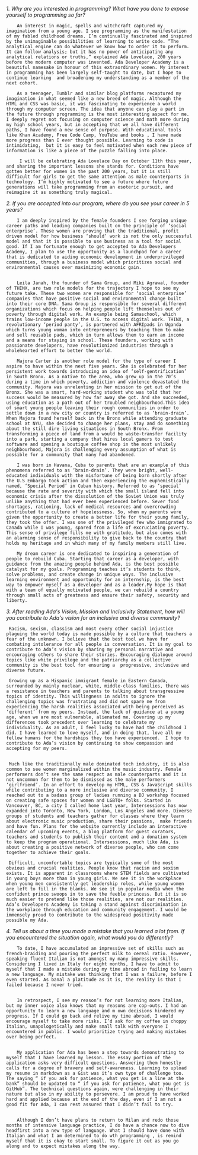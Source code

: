 _1. Why are you interested in programming? What have you done to expose yourself to programming so far?_
	
		An interest in magic, spells and witchcraft captured my imagination from a young age. I see programming as the manifestation of my fabled childhood dreams. I’m continually fascinated and inspired by the unimaginable possibilities of learning to write code. “The analytical engine can do whatever we know how to order it to perform. It can follow analysis; but it has no power of anticipating any analytical relations or truths,” explained Ada Lovelace, 200 years before the modern computer was invented. Ada Developer Academy is a beautiful namesake in honour of this extraordinary women. My interest in programming has been largely self-taught to date, but I hope to continue learning  and broadening my understanding as a member of the next cohort. 

		As a teenager, Tumblr and similar blog platforms recaptured my imagination in what seemed like a new breed of magic. Although the HTML and CSS was basic, it was fascinating to experience a world through my computer screen. The idea that anyone can play a part in the future through programming is the most interesting aspect for me. I deeply regret not focusing on computer science and math more during my high school years, but in accepting that we all have different paths, I have found a new sense of purpose. With educational tools like Khan Academy, Free Code Camp, YouTube and books , I have made more progress than I ever thought possible. Learning to code is intimidating,  but it is easy to feel motivated when each new piece of information is like a piece of the puzzle falling into place.

		 I will be celebrating Ada Lovelace Day on October 11th this year, and sharing the important lessons she stands for. Conditions have gotten better for women in the past 200 years, but it is still difficult for girls to get the same attention as male counterparts in technology. I’m highly motivated to see a future where future generations will take programming from an esoteric pursuit, and reimagine it as something truly magical. 













_2. If you are accepted into our program, where do you see your career in 5 years?_


		I am deeply inspired by the female founders I see forging unique career paths and leading companies built on the principle of ‘social enterprise’. These women are proving that the traditional, profit driven model for how business ‘should’ work is not the only successful model and that it is possible to use business as a tool for social good. If I am fortunate enough to get accepted to Ada Developers Academy, I plan to use the opportunity as a launchpad for a career that is dedicated to aiding economic development in underprivileged communities, through a business model which prioritizes social and environmental causes over maximizing economic gain. 


		Leila Janah, the founder of Sama Group, and Miki Agrawal, founder of THINX, are two role models for the trajectory I hope to see my future take. These two women are responsible for ‘social enterprise’ companies that have positive social and environmental change built into their core DNA. Sama Group is responsible for several different organizations which focus on helping people lift themselves out of poverty through digital work. An example being Samaschool, which trains low-income people in the U.S. to access digital work. THINX, a revolutionary ‘period panty’, is partnered with AFRIpads in Uganda which turns young woman into entrepreneurs by teaching them to make and sell reusable pads, which in turn allows them to earn an income and a means for staying in school. These founders, working with passionate developers, have revolutionized industries through a wholehearted effort to better the world. 

		Majora Carter is another role model for the type of career I aspire to have within the next five years. She is celebrated for her persistent work towards introducing an idea of ‘self-gentrification’ in South Bronx. As a native to the area, who grew up in the 70’s during a time in which poverty, addiction and violence devastated the community. Majora was unrelenting in her mission to get out of the Bronx. She was a smart, hard-working student who was told that her success would be measured by how far away she got. And she succeeded, using education as a path out of her troubled neighbourhood.This idea of smart young people leaving their rough communities in order to settle down in a new city or country is referred to as ‘brain-drain’. When Majora found herself back in the Bronx while attending graduate school at NYU, she decided to change her plans, stay and do something about the still dire living situations in South Bronx. From transforming a piece of land from a would be waste-transfer facility into a park, starting a company that hires local gamers to test software and opening a boutique coffee shop in the most unlikely neighbourhood, Majora is challenging every assumption of what is possible for a community that many had abandoned. 

		I was born in Havana, Cuba to parents that are an example of this phenomena referred to as ‘brain-drain’. They were bright, well-educated individuals with the misfortune of being born shortly after the U.S Embargo took action and then experiencing the euphemistically named, ‘Special Period’ in Cuban history. Referred to as ‘special’ because the rate and severity with which the small island fell into economic crisis after the dissolution of the Soviet Union was truly unlike anything that had ever been experienced before. Sever food shortages, rationing, lack of medical resources and overcrowding contributed to a culture of hopelessness. So, when my parents were given the opportunity to create a better life for their young family, they took the offer. I was one of the privileged few who immigrated to Canada while I was young, spared from a life of excruciating poverty. This sense of privilege fills me with gratitude, but also comes with an alarming sense of responsibility to give back to the country that holds my heritage and in which many of my family members still live.
	
		My dream career is one dedicated to inspiring a generation of people to rebuild Cuba. Starting that career as a developer, with guidance from the amazing people behind Ada, is the best possible catalyst for my goals. Programming teaches it’s students to think, solve problems, and create change in unique ways. The inclusive learning environment and opportunity for an internship, is the best way to empower myself as a developer and as a leader.My hope is that with a team of equally motivated people, we can rebuild a country through small acts of greatness and ensure their safety, security and liberty. 




	


	







_3. After reading Ada's Vision, Mission and Inclusivity Statement, how will you contribute to Ada's vision for an inclusive and diverse community?_

	 Racism, sexism, classism and most every other social injustice plaguing the world today is made possible by a culture that teachers a fear of the unknown. I believe that the best tool we have for combating intolerance for all people is conversation. It is my goal to contribute to Ada’s vision by sharing my personal narrative and encouraging others to share their stories. Encouraging dialogue around topics like white privilege and the patriarchy as a collective community is the best tool for ensuring a  progressive, inclusive and diverse future.

	 Growing up as a Hispanic immigrant female in Eastern Canada, surrounded by mainly nuclear, white, middle-class families, there was a resistance in teachers and parents to talking about transgressive topics of identity. This willingness in adults to ignore the challenging topics was frustrating and did not spare me from experiencing the harsh realities associated with being perceived as ‘different’ from my peers. Instead, the lack of guidance at a young age, when we are most vulnerable, alienated me. Covering up my differences took precedent over learning to celebrate my individuality. As an adult, I feel lucky to have had the childhood I did. I have learned to love myself, and in doing that, love all my fellow humans for the hardships they too have experienced.  I hope to contribute to Ada’s vision by continuing to show compassion and accepting for my peers. 


	 Much like the traditionally male dominated tech industry, it is also common to see women marginalized within the music industry. Female performers don’t see the same respect as male counterparts and it is not uncommon for them to be dismissed as the male performers ‘girlfriend’. In an effort to develop my HTML, CSS & JavaScript skills  while contributing to a more inclusive and diverse community, I reached out to a badass group of ladies running a DJ workshop focused on creating safe spaces for women and LGBTQ+ folks. Started in Vancouver, BC, a city I called home last year, Intersessions has now expanded into Toronto, New York, London, Los Angeles and more. Diverse groups of students and teachers gather for classes where they learn about electronic music production, share their passions,  make friends and have fun. Plans for the website currently include an interactive calendar of upcoming events, a blog platform for guest curators, teachers and students to publish their content and a donation system to keep the program operational. Intersessions, much like Ada, is about creating a positive network of diverse people, who can come together to achieve their goals. 

	 Difficult, uncomfortable topics are typically some of the most obvious and crucial realities. People know that racism and sexism exists. It is apparent in classrooms where STEM fields are cultivated in young boys more than in young girls. We see it in the workplace when young men consistently get leadership roles, while young women are left to fill in the blanks. We see it in popular media when the confident prince swoops in to save the feeble princess. But it is so much easier to pretend like those realities, are not our realities. Ada’s Developers Academy is taking a stand against discrimination in the workplace through education and community engagement. I would be immensely proud to contribute to the widespread positivity made possible my Ada. 








_4. Tell us about a time you made a mistake that you learned a lot from. If you encountered the situation again, what would you do differently?_

	
		To date, I have accumulated an impressive set of skills such as french-braiding and pouring the perfect milk to cereal ratio. However, speaking fluent Italian is not amongst my many impressive skills. Considering I lived in Italy for eight months, I have to admit to myself that I made a mistake during my time abroad in failing to learn a new language. My mistake was thinking that I was a failure, before I even started. As banal a platitude as it is, the reality is that I failed because I never tried. 


		In retrospect, I see my reason’s for not learning more Italian, but my inner voice also knows that my reasons are cop-outs. I had an opportunity to learn a new language and m own decisions hindered my progress. If I could go back and relive my time abroad, I would encourage myself to take more risks. I’d ask for my coffee in choppy Italian, unapologetically and make small talk with everyone I encountered in public. I would prioritize trying and making mistakes over being perfect.

	
		My application for Ada has been a step towards demonstrating to myself that I have learned my lesson. The essay portion of the application asks very difficult questions. Answering them honestly calls for a degree of bravery and self-awareness. Learning to upload my resume in markdown as a Gist was it’s own type of challenge too. The saying “ if you ask for patience, what you get is a line at the bank” should be updated to “ if you ask for patience, what you get is GitHub”. The technical questions again, were challenging in their nature but also in my ability to persevere. I am proud to have worked hard and applied because at the end of the day, even if I am not a good fit for Ada, I can rest assured that I didn’t fail to try. 


		Although I don’t have plans to return to Milan and redo those months of intensive language practice, I do have a chance now to dive headfirst into a new type of language. What I should have done with Italian and what I am determined to do wth programming , is remind myself that it is okay to start small. To figure it out as you go along and to expect mistakes along the way. 
	



